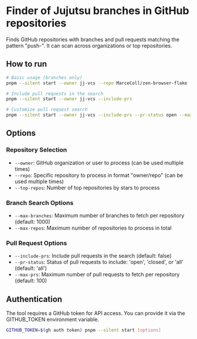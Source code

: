 # Finder of Jujutsu branches in GitHub repositories

Finds GitHub repositories with branches and pull requests matching the pattern "push-".
It can scan across organizations or top repositories.

## How to run

```bash
# Basic usage (branches only)
pnpm --silent start --owner jj-vcs --repo MarceColl/zen-browser-flake

# Include pull requests in the search
pnpm --silent start --owner jj-vcs --include-prs

# Customize pull request search
pnpm --silent start --owner jj-vcs --include-prs --pr-status open --max-prs 50
```

## Options

### Repository Selection

- `--owner`: GitHub organization or user to process (can be used multiple times)
- `--repo`: Specific repository to process in format "owner/repo" (can be used multiple times)
- `--top-repos`: Number of top repositories by stars to process

### Branch Search Options

- `--max-branches`: Maximum number of branches to fetch per repository (default: 1000)
- `--max-repos`: Maximum number of repositories to process in total

### Pull Request Options

- `--include-prs`: Include pull requests in the search (default: false)
- `--pr-status`: Status of pull requests to include: 'open', 'closed', or 'all' (default: 'all')
- `--max-prs`: Maximum number of pull requests to fetch per repository (default: 100)

## Authentication

The tool requires a GitHub token for API access. You can provide it via the GITHUB_TOKEN environment variable.

```bash
GITHUB_TOKEN=$(gh auth token) pnpm --silent start [options]
```
